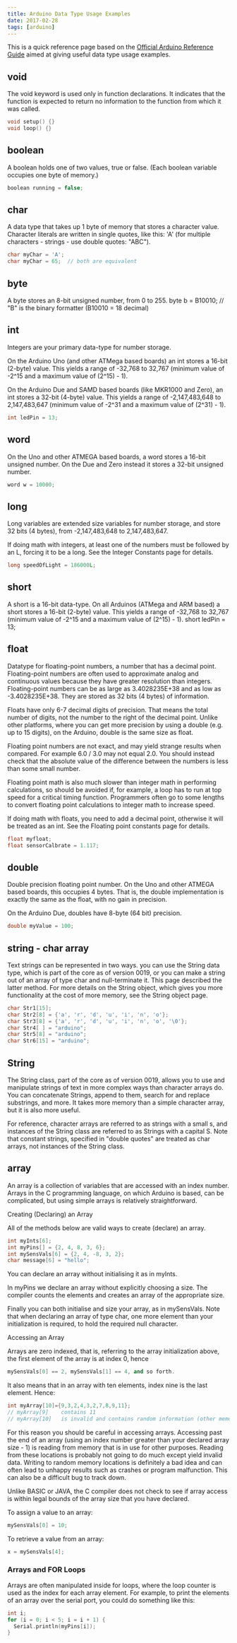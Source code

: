 ```yaml
---
title: Arduino Data Type Usage Examples
date: 2017-02-28
tags: [arduino]
---
```

This is a quick reference page based on the [Official Arduino Reference Guide](https://www.arduino.cc/) aimed at giving useful data type usage examples.

## void
The void keyword is used only in function declarations. It indicates that the function is expected to return no information to the function from which it was called.

```cpp
void setup() {}
void loop() {}
```

## boolean
A boolean holds one of two values, true or false. (Each boolean variable occupies one byte of memory.)

```cpp
boolean running = false;
```

## char
A data type that takes up 1 byte of memory that stores a character value. Character literals are written in single quotes, like this: 'A' (for multiple characters - strings - use double quotes: "ABC").

```cpp
char myChar = 'A';
char myChar = 65;  // both are equivalent
```

## byte
A byte stores an 8-bit unsigned number, from 0 to 255.
byte b = B10010;  // "B" is the binary formatter (B10010 = 18 decimal)


## int
Integers are your primary data-type for number storage.

On the Arduino Uno (and other ATMega based boards) an int stores a 16-bit (2-byte) value. This yields a range of -32,768 to 32,767 (minimum value of -2^15 and a maximum value of (2^15) - 1). 

On the Arduino Due and SAMD based boards (like MKR1000 and Zero), an int stores a 32-bit (4-byte) value. This yields a range of -2,147,483,648 to 2,147,483,647 (minimum value of -2^31 and a maximum value of (2^31) - 1).

```cpp
int ledPin = 13;
```

## word
On the Uno and other ATMEGA based boards, a word stores a 16-bit unsigned number. On the Due and Zero instead it stores a 32-bit unsigned number.

```cpp
word w = 10000; 
```

## long
Long variables are extended size variables for number storage, and store 32 bits (4 bytes), from -2,147,483,648 to 2,147,483,647.

If doing math with integers, at least one of the numbers must be followed by an L, forcing it to be a long. See the Integer Constants page for details.

```cpp
long speedOfLight = 186000L;
```

## short
A short is a 16-bit data-type.
On all Arduinos (ATMega and ARM based) a short stores a 16-bit (2-byte) value. This yields a range of -32,768 to 32,767 (minimum value of -2^15 and a maximum value of (2^15) - 1).
short ledPin = 13;

## float
Datatype for floating-point numbers, a number that has a decimal point. Floating-point numbers are often used to approximate analog and continuous values because they have greater resolution than integers. Floating-point numbers can be as large as 3.4028235E+38 and as low as -3.4028235E+38. They are stored as 32 bits (4 bytes) of information.

Floats have only 6-7 decimal digits of precision. That means the total number of digits, not the number to the right of the decimal point. Unlike other platforms, where you can get more precision by using a double (e.g. up to 15 digits), on the Arduino, double is the same size as float.

Floating point numbers are not exact, and may yield strange results when compared. For example 6.0 / 3.0 may not equal 2.0. You should instead check that the absolute value of the difference between the numbers is less than some small number.

Floating point math is also much slower than integer math in performing calculations, so should be avoided if, for example, a loop has to run at top speed for a critical timing function. Programmers often go to some lengths to convert floating point calculations to integer math to increase speed.

If doing math with floats, you need to add a decimal point, otherwise it will be treated as an int. See the Floating point constants page for details.

```cpp
float myfloat;
float sensorCalbrate = 1.117;
```

## double
Double precision floating point number. On the Uno and other ATMEGA based boards, this occupies 4 bytes. That is, the double implementation is exactly the same as the float, with no gain in precision.

On the Arduino Due, doubles have 8-byte (64 bit) precision.

```cpp
double myValue = 100;
```

## string - char array
Text strings can be represented in two ways. you can use the String data type, which is part of the core as of version 0019, or you can make a string out of an array of type char and null-terminate it. This page described the latter method. For more details on the String object, which gives you more functionality at the cost of more memory, see the String object page.

```cpp
char Str1[15];
char Str2[8] = {'a', 'r', 'd', 'u', 'i', 'n', 'o'};
char Str3[8] = {'a', 'r', 'd', 'u', 'i', 'n', 'o', '\0'};
char Str4[ ] = "arduino";
char Str5[8] = "arduino";
char Str6[15] = "arduino";
```

## String
The String class, part of the core as of version 0019, allows you to use and manipulate strings of text in more complex ways than character arrays do. You can concatenate Strings, append to them, search for and replace substrings, and more. It takes more memory than a simple character array, but it is also more useful. 

For reference, character arrays are referred to as strings with a small s, and instances of the String class are referred to as Strings with a capital S. Note that constant strings, specified in "double quotes" are treated as char arrays, not instances of the String class.

## array
An array is a collection of variables that are accessed with an index number. Arrays in the C programming language, on which Arduino is based, can be complicated, but using simple arrays is relatively straightforward.

Creating (Declaring) an Array

All of the methods below are valid ways to create (declare) an array.

```cpp
int myInts[6];
int myPins[] = {2, 4, 8, 3, 6};
int mySensVals[6] = {2, 4, -8, 3, 2};
char message[6] = "hello";
```

You can declare an array without initialising it as in myInts.

In myPins we declare an array without explicitly choosing a size. The compiler counts the elements and creates an array of the appropriate size.

Finally you can both initialise and size your array, as in mySensVals. Note that when declaring an array of type char, one more element than your initialization is required, to hold the required null character.

Accessing an Array

Arrays are zero indexed, that is, referring to the array initialization above, the first element of the array is at index 0, hence

```cpp
mySensVals[0] == 2, mySensVals[1] == 4, and so forth.
```

It also means that in an array with ten elements, index nine is the last element. Hence:

```cpp
int myArray[10]={9,3,2,4,3,2,7,8,9,11};
// myArray[9]    contains 11
// myArray[10]   is invalid and contains random information (other memory address)      
```

For this reason you should be careful in accessing arrays. Accessing past the end of an array (using an index number greater than your declared array size - 1) is reading from memory that is in use for other purposes. Reading from these locations is probably not going to do much except yield invalid data. Writing to random memory locations is definitely a bad idea and can often lead to unhappy results such as crashes or program malfunction. This can also be a difficult bug to track down.

Unlike BASIC or JAVA, the C compiler does not check to see if array access is within legal bounds of the array size that you have declared.

To assign a value to an array:

```cpp
mySensVals[0] = 10;
```

To retrieve a value from an array:

```cpp
x = mySensVals[4];
```

### Arrays and FOR Loops
Arrays are often manipulated inside for loops, where the loop counter is used as the index for each array element. For example, to print the elements of an array over the serial port, you could do something like this:

```cpp
int i;
for (i = 0; i < 5; i = i + 1) {
  Serial.println(myPins[i]);
}
```
